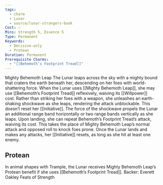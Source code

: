 ```yaml
---
tags:
  - charm
  - Lunar
  - source/lunar-strangers-book
Cost: —
Mins: Strength 5, Essence 5
Type: Permanent
Keywords:
  - Decisive-only
  - Protean
Duration: Permanent
Prerequisite Charms:
  - "[[Behemoth’s Footprint Tread]]"
---
```

Mighty Behemoth Leap The Lunar leaps across the sky with a mighty bound that craters the earth beneath her, descending on her foes with world-shattering force.
When the Lunar uses [[Mighty Behemoth Leap]], she may use [[Behemoth’s Footprint Tread]] reflexively, waiving its [[Willpower]] cost. Rather than striking her foes with a weapon, she unleashes an earth-shaking shockwave as she leaps, rendering the attack unblockable. This doesn’t reset her [[Initiative]].
The force of the shockwave propels the Lunar an additional range band horizontally or two range bands vertically as she leaps. Upon landing, she can repeat Behemoth’s Footprint Tread’s attack, waiving its cost.
This takes the place of Mighty Behemoth Leap’s normal attack and opposed roll to knock foes prone.
Once the Lunar lands and makes any attacks, her [[Initiative]] resets, as long as she hit at least one enemy.

## Protean 
In animal shapes with Trample, the Lunar receives Mighty Behemoth Leap’s Protean benefit if she uses [[Behemoth’s Footprint Tread]].
Backer: Everett Oakley Feats of Strength